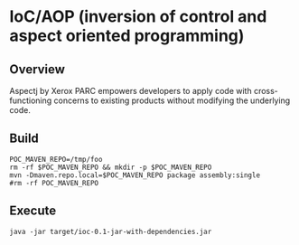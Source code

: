 IoC/AOP (inversion of control and aspect oriented programming)
=================
Overview
---------------
Aspectj by Xerox PARC empowers developers to apply code with cross-functioning
concerns to existing products without modifying the underlying code.

Build
---------------

```shell
POC_MAVEN_REPO=/tmp/foo
rm -rf $POC_MAVEN_REPO && mkdir -p $POC_MAVEN_REPO
mvn -Dmaven.repo.local=$POC_MAVEN_REPO package assembly:single
#rm -rf POC_MAVEN_REPO
```

Execute
---------------

```shell
java -jar target/ioc-0.1-jar-with-dependencies.jar
```
